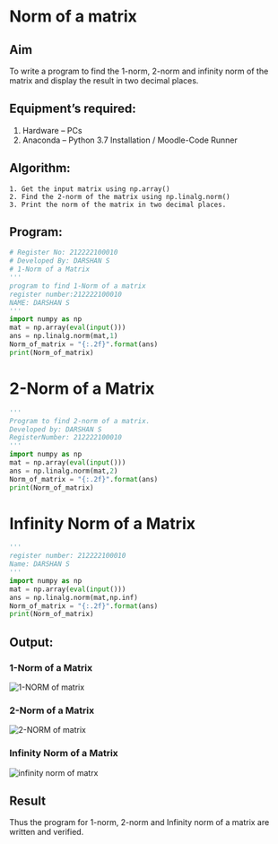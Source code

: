 # Norm of a matrix
## Aim
To write a program to find the 1-norm, 2-norm and infinity norm of the matrix and display the result in two decimal places.
## Equipment’s required:
1.	Hardware – PCs
2.	Anaconda – Python 3.7 Installation / Moodle-Code Runner
## Algorithm:
	1. Get the input matrix using np.array()   
    2. Find the 2-norm of the matrix using np.linalg.norm()
	3. Print the norm of the matrix in two decimal places.
## Program:
```Python
# Register No: 212222100010
# Developed By: DARSHAN S 
# 1-Norm of a Matrix
'''
program to find 1-Norm of a matrix
register number:212222100010
NAME: DARSHAN S 
'''
import numpy as np
mat = np.array(eval(input()))
ans = np.linalg.norm(mat,1)
Norm_of_matrix = "{:.2f}".format(ans)
print(Norm_of_matrix)

```

# 2-Norm of a Matrix
```python
'''
Program to find 2-norm of a matrix.
Developed by: DARSHAN S 
RegisterNumber: 212222100010
'''
import numpy as np
mat = np.array(eval(input()))
ans = np.linalg.norm(mat,2)
Norm_of_matrix = "{:.2f}".format(ans)
print(Norm_of_matrix)
```

# Infinity Norm of a Matrix
```python
'''
register number: 212222100010
Name: DARSHAN S 
'''
import numpy as np
mat = np.array(eval(input()))
ans = np.linalg.norm(mat,np.inf)
Norm_of_matrix = "{:.2f}".format(ans)
print(Norm_of_matrix)
```
## Output:
### 1-Norm of a Matrix
![1-NORM of matrix](https://github.com/Darshans05/Norm-of-a-matrix/assets/115534676/112b7d5e-29f2-42e8-8074-de8489c5d80c)

### 2-Norm of a Matrix

![2-NORM of matrix](https://github.com/Darshans05/Norm-of-a-matrix/assets/115534676/c50cbc09-ea31-4746-9db1-064889b360fc)

### Infinity Norm of a Matrix

![infinity norm of matrx](https://github.com/Darshans05/Norm-of-a-matrix/assets/115534676/8c9b076b-66f9-4f8d-b916-8d6ae82d47b4)


## Result
Thus the program for 1-norm, 2-norm and Infinity norm of a matrix are written and verified.
